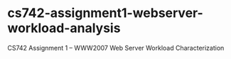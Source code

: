 # cs742-assignment1-webserver-workload-analysis
CS742 Assignment 1 – WWW2007 Web Server Workload Characterization

